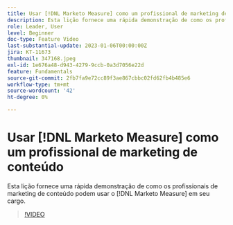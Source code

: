 ```yaml
---
title: Usar [!DNL Marketo Measure] como um profissional de marketing de conteúdo
description: Esta lição fornece uma rápida demonstração de como os profissionais de marketing de conteúdo podem usar o [!DNL Marketo Measure] em seu cargo.
role: Leader, User
level: Beginner
doc-type: Feature Video
last-substantial-update: 2023-01-06T00:00:00Z
jira: KT-11673
thumbnail: 347168.jpeg
exl-id: 1e676a48-d943-4279-9ccb-0a3d7056e22d
feature: Fundamentals
source-git-commit: 2fb7fa9e72cc89f3ae867cbbc02fd62fb4b485e6
workflow-type: tm+mt
source-wordcount: '42'
ht-degree: 0%

---
```


# Usar [!DNL Marketo Measure] como um profissional de marketing de conteúdo

Esta lição fornece uma rápida demonstração de como os profissionais de marketing de conteúdo podem usar o [!DNL Marketo Measure] em seu cargo.

>[!VIDEO](https://video.tv.adobe.com/v/347168/?quality=12&learn=on)

